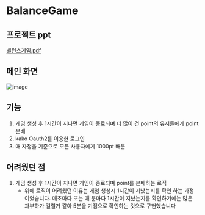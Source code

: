 # BalanceGame
## 프로젝트 ppt
[밸런스게임.pdf](https://github.com/gyudong0908/BalanceGame/files/13682595/default.pdf)
## 메인 화면
![image](https://github.com/gyudong0908/BalanceGame/assets/121427661/caa0bbad-a8d2-4d70-b46a-d6d70b056679)
## 기능
1. 게임 생성 후 1시간이 지나면 게임이 종료되며 더 많이 건 point의 유저들에게 point 분배
2. kako Oauth2를 이용한 로그인
3. 매 자정을 기준으로 모든 사용자에게 1000pt 배분
## 어려웠던 점
1. 게임 생성 후 1시간이 지나면 게임이 종료되며 point를 분배하는 로직
   - 위에 로직이 어려웠던 이유는 게임 생성시 1시간이 지났는지를 확인 하는 과정이었습니다. 매초마다 또는 매 분마다 1시간이 지났는지를 확인하기에는 많은 과부하가 걸릴거 같아 5분을 기점으로 확인하는 것으로 구현했습니다
